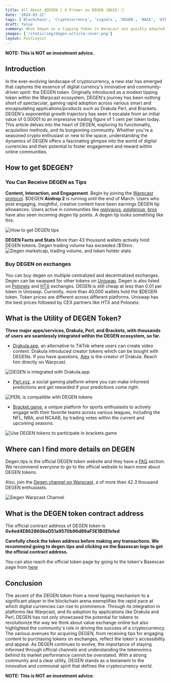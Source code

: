 ```yaml
---
title: All About $DEGEN | A Primer on DEGEN (BASE) 🎩
date: '2024-03-22'
tags: ['Blockchain', 'Cryptocurrency', 'signals', 'DEGEN', 'BASE', 'Ethereum', 'Crypto', 'Altcoins']
draft: false
summary: What began as a tipping token in Warpcast was quickly adopted by blockchain-based apps like Drakula and Perl. Degen's meteoric rise has taken the token from 0.00001 to 1 cent per token today. Learn all about the DEGEN token in this article.
images: ['/static/img/degen-article-cover.png']
layout: PostLayout
---
```


**NOTE: This is NOT an investment advice.**

## Introduction

In the ever-evolving landscape of cryptocurrency, a new star has emerged that captures the essence of digital currency's innovative and community-driven spirit: the DEGEN token. Originally introduced as a modest tipping token within the Warpcast ecosystem, DEGEN's journey has been nothing short of spectacular, gaining rapid adoption across various smart and encapsulating applications/products such as Drakula Perl, and Brackets. DEGEN's exponential growth trajectory has seen it escalate from an initial value of 0.00001 to an impressive trading figure of 1 cent per token today. This article delves into the heart of DEGEN, exploring its functionality, acquisition methods, and its burgeoning community. Whether you're a seasoned crypto enthusiast or new to the space, understanding the dynamics of DEGEN offers a fascinating glimpse into the world of digital currencies and their potential to foster engagement and reward within online communities.

<TOCInline toc={props.toc} asDisclosure toHeading={3}/>

## How to get $DEGEN?

### You Can Receive DEGEN as Tips

**Content, Interaction, and Engagement**. Begin by joining the [Warpcast protocol](https://warpcast.com/~/invite-page/349481?id=e4ec8dd2). \$DEGEN **Airdrop 2** is running until the end of March. Users who post engaging, insightful, creative content have been earnings DEGEN tip allowances. Users active in communities like _[replyguys](https://warpcast.com/~/channel/replyguys), [paidgroup](https://warpcast.com/~/channel/paidgroup), [bros](https://warpcast.com/~/channel/bros)_ have also seen incoming degen tip points. A degen tip looks something like this:

![How to get DEGEN tips](/static/img/degen-tip-example.png)

**DEGEN Facts and Stats**
More than 43 thousand wallets actively hold DEGEN tokens. Degen trading volume has exceeded /$10mn.
![Degen marketcap, trading volume, and token holder stats](/static/img/degen-stats.png)

### Buy DEGEN on exchanges

You can buy degen on multiple centralized and decentralized exchanges. Degen can be swapped for other tokens on [Uniswap](https://app.uniswap.org/explore/tokens/base/0x4ed4e862860bed51a9570b96d89af5e1b0efefed). Degen is also listed on [Poloneix](https://poloniex.com/trade/DEGEN_USDT?type=spot) and [HTX](https://www.htx.com/trade/degen_usdt) exchanges. DEGEN is still cheap at less than 0.01 per token in Uniswap. Currently, more than 40,000 wallets hold the $DEGEN token. Token prices are different across different platforms. Uniswap has the best prices followed by CEX partners like HTX and Poloneix.

## What is the Utility of DEGEN Token?

**Three major apps/services, Drakula, Perl, and Brackets, with thousands of users are seamlessly integrated within the DEGEN ecosystem, so far.**

- [Drakula.app](https://drakula.app/user/financialgurkha?invite=BrjK8K), an alternative to TikTok where users can create video content. Drakula introduced creator tokens which can be bought with DEGENs. If you have questions, [Alex](https://warpcast.com/alexmasmej.eth) is the creator of Drakula. Reach him directly on Warpcast.

![DEGEN is integrated with Drakula.app](/static/img/drakula-degen.png)

- [Perl.xyz](https://perl.xyz), a social gaming platform where you can make informed predictions and get rewarded if your predictions come right.

![PERL is compatible with DEGEN tokens](/static/img/perl-degen.png)

- [Bracket.game](https://bracket.game/), a unique platform for sports enthusiasts to actively engage with their favorite teams across various leagues, including the NFL, NBA, and NCAAB, by trading votes within the current and upcoming seasons.

![Use DEGEN tokens to participate in brackets.game](/static/img/brackets-degen.png)

## Where can I find more details on DEGEN

Degen.tips is the official DEGEN token website and they have a [FAQ](<(https://www.degen.tips/faq)>) section. We recommend everyone to go to the official website to learn more about DEGEN tokens.

Also, join the [Degen channel on Warpcast](https://warpcast.com/~/channel/degen), a of more than 42.3 thousand DEGEN enthusiasts.

![Degen Warpcast Channel](/static/img/degen-channel.png)

## What is the DEGEN token contract address

The official contract address of DEGEN token is
**0x4ed4E862860beD51a9570b96d89aF5E1B0Efefed**

**Carefully check the token address before making any transactions. We recommend going to degen.tips and clicking on the Basescan logo to get the official contract address.**

You can also reach the official token page by going to the token's Basescan page from [here](https://basescan.org/token/0x4ed4E862860beD51a9570b96d89aF5E1B0Efefed)

## Conclusion

The ascent of the DEGEN token from a novel tipping mechanism to a significant player in the blockchain arena exemplifies the rapid pace at which digital currencies can rise to prominence. Through its integration in platforms like Warpcast, and its adoption by applications like Drakula and Perl, DEGEN has not only showcased the potential for tokens to revolutionize the way we think about value exchange online but also highlighted the community's role in driving the success of a cryptocurrency. The various avenues for acquiring DEGEN, from receiving tips for engaging content to purchasing tokens on exchanges, reflect the token's accessibility and appeal. As DEGEN continues to evolve, the importance of staying informed through official channels and understanding the tokenomics behind its market performance cannot be overstated. With a strong community and a clear utility, DEGEN stands as a testament to the innovative and communal spirit that defines the cryptocurrency world.

**NOTE: This is NOT an investment advice.**
